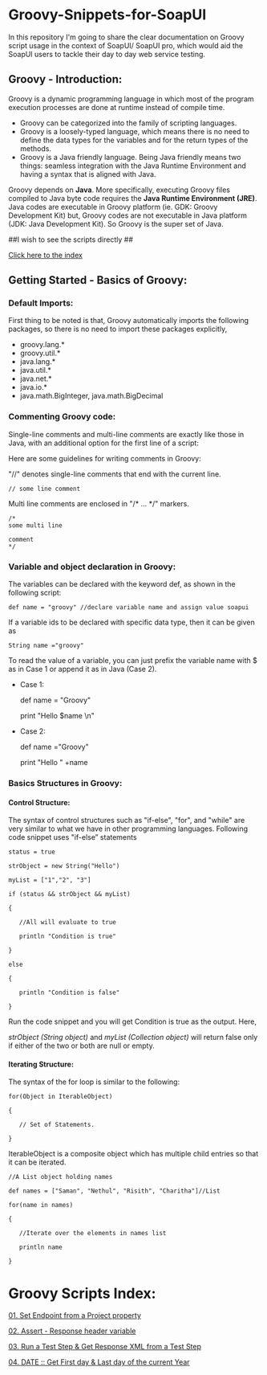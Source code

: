 # Groovy-Snippets-for-SoapUI
In this repository I'm going to share the clear documentation on Groovy script usage in the context of SoapUI/ SoapUI pro, which would aid the SoapUI users to tackle their day to day web service testing.

## Groovy - Introduction:
Groovy is a dynamic programming language in which most of the program execution processes are done at runtime instead of compile time. 
* Groovy can be categorized into the family of scripting languages. 
* Groovy is a loosely-typed language, which means there is no need to define the data types for the variables and for the return types of the methods. 
* Groovy is a Java friendly language. Being Java friendly means two things: seamless integration with the Java Runtime Environment and having a syntax that is aligned with Java. 

Groovy depends on **Java**. More specifically, executing Groovy files compiled to Java byte code requires the **Java Runtime Environment (JRE)**. Java codes are executable in Groovy platform (ie. GDK: Groovy Development Kit) but, Groovy codes are not executable in Java platform (JDK: Java Development Kit). So Groovy is the super set of Java.

##I wish to see the scripts directly ##

[Click here to the index](https://github.com/Kondasamy/Groovy-Snippets-for-SoapUI/blob/5f9532153370ea1d987bb805da991061ea07b46f/README.md#groovy-scripts-index)

## Getting Started - Basics of Groovy:

### Default Imports:

First thing to be noted is that, Groovy automatically imports the following packages, so there is no need to import these packages explicitly, 

- groovy.lang.* 
- groovy.util.* 
- java.lang.* 
- java.util.* 
- java.net.* 
- java.io.* 
- java.math.BigInteger, java.math.BigDecimal

### Commenting Groovy code:

Single-line comments and multi-line comments are exactly like those in Java, with an additional option for the first line of a script:

Here are some guidelines for writing comments in Groovy:

"//" denotes single-line comments that end with the current line.
 
    // some line comment

Multi line comments are enclosed in "/* … */" markers.

    /*
    some multi line
    
    comment
    */

### Variable and object declaration in Groovy:

The variables can be declared with the keyword def, as shown in the following script:

    def name = "groovy" //declare variable name and assign value soapui

If a variable ids to be declared with specific data type, then it can be given as

    String name ="groovy"

To read the value of a variable, you can just prefix the variable name with $ as in Case 1 or append it as in Java (Case 2).

- Case 1:
    
    def name = "Groovy"
    
    print "Hello $name \n"

- Case 2:

    def name ="Groovy"
    
    print "Hello " +name

### Basics Structures in Groovy:

#### Control Structure:

The syntax of control structures such as "if-else", "for", and "while" are very similar to what we have in other programming languages. Following code snippet uses "if-else” statements

    status = true
    
    strObject = new String("Hello")
    
    myList = ["1","2", "3"]
    
    if (status && strObject && myList) 
    
    { 
    
       //All will evaluate to true
    
       println "Condition is true"
    
    }
    
    else
    
    {
    
       println "Condition is false"
    
    }

Run the code snippet and you will get Condition is true as the output. Here,

*strObject (String object)* and *myList (Collection object)* will return false only if either of the two or both are null or empty.

#### Iterating Structure:

The syntax of the for loop is similar to the following:
    
    for(Object in IterableObject)
    
    {
    
       // Set of Statements.
    
    }



IterableObject is a composite object which has multiple child entries so that it can be iterated. 

    //A List object holding names
    
    def names = ["Saman", "Nethul", "Risith", "Charitha"]//List
    
    for(name in names)
    
    {
    
       //Iterate over the elements in names list
    
       println name
    
    }

# Groovy Scripts Index: #
[01. Set Endpoint from a Project property](https://github.com/Kondasamy/Groovy-Snippets-for-SoapUI/blob/master/01_Set%20Endpoint%20from%20a%20Project%20property.md "Set Endpoint from a Project property")

[02. Assert - Response header variable](https://github.com/Kondasamy/Groovy-Snippets-for-SoapUI/blob/master/02_Assert%20-%20Response%20header%20variable.md "Assert - Response header variable")

[03. Run a Test Step & Get Response XML from a Test Step](https://github.com/Kondasamy/Groovy-Snippets-for-SoapUI/blob/master/03_Run%20a%20TestStep%20and%20Get%20Response%20XML%20from%20a%20TestStep.md "Run a Test Step & Get Response XML from a Test Step")

[04. DATE ::  Get First day & Last day of the current Year](https://github.com/Kondasamy/Groovy-Snippets-for-SoapUI/blob/master/04_DATE_Get%20First%20day%20and%20Last%20day%20of%20the%20current%20Year.md "DATE ::  Get First day & Last day of the current Year")
